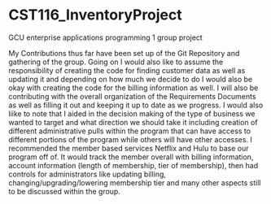 # CST116_InventoryProject
GCU enterprise applications programming 1 group project

My Contributions thus far have been set up of the Git Repository and gathering of the group. Going on I would also like to assume the responsibility of creating the code for finding customer data as well as updating it and depending on how much we decide to do I would also be okay with creating the code for the billing information as well. I will also be contributing with the overall organization of the Requirements Documents as well as filling it out and keeping it up to date as we progress. 
I would also liike to note that I aided in the decision making of the type of business we wanted to target and what direction we should take it including creation of different administrative pulls within the program that can have access to different portions of the program while others will have other accesses. I recommended the member based services Netflix and Hulu to base our program off of. It would track the member overall with billing information, account information (length of membership, tier of membership), then had controls for administrators like updating billing, changing/upgrading/lowering membership tier and many other aspects still to be discussed within the group. 
